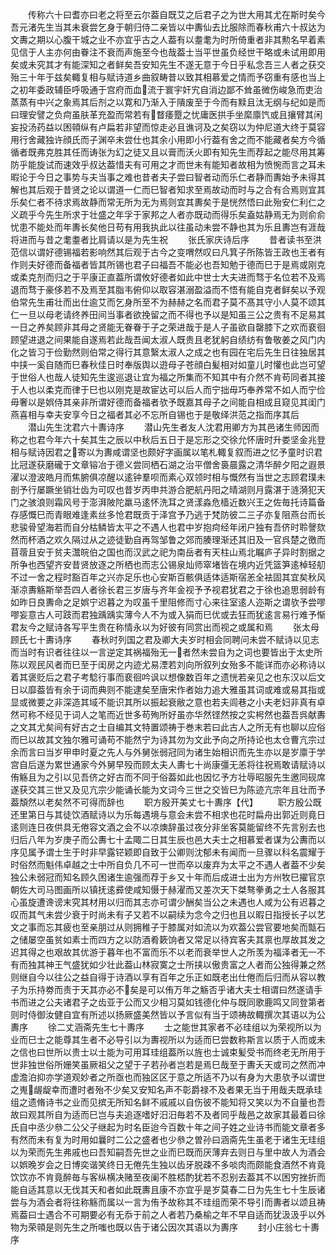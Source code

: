<!-- { "loadSidebar": true } -->
　　传称六十曰耆亦曰老之将至云尔葢自既艾之后君子之为世大用其尤在斯时矣今吾元渚先生当其未衰尝乞身于朝归侍二亲皆以中夀仙去比服除而春秋甫六十叔达为文夀之期以心腹干城之业不亦宜乎古之人葢有以耋耄为时所倚重者非其勲名早着素见信于人主亦何由眷注不衰而声施至今也哉葢士当平世虽负经世干略或未试用即用矣或未究其才有能深知之者鲜矣吾安知先生不遂无意于今日乎私念吾三人者之获交殆三十年于兹矣輙复相与赋诗道乡曲叙畴昔以致其相慕爱之情而予窃重有感也当上之初年委政辅臣呼吸通于宫府而血流于寰宇奸宄自消边鄙不耸虽微伤峻急而吏治蒸蒸有中兴之象焉其后剂之以寛和乃渐入于隤废至于今而有黩且汰无纲与纪如是而曰理安譬之负疴虽肤革充盈而常若有瞀痿蹷之忧庸医拱手坐縻廪饩或且攘臂其闲妄投汤药益以困顇纵有卢扁若非望而惊走必且谯诃及之矣窃以为仲尼道大终于莫容用行舍藏独许顔氏而子渊卒未尝仕也其余小用即小行葢有舍之而不能藏者矣方今循循者既弗克胜其任而诪张为幻之徒又且以膏而沃火即有知先生而荐起之能尽用其筹防乎能旋试而速效乎叔达葢惜夫有可用之才而世未有能知者故相为愤惋而言之耳未暇论于今日之事势与夫当事之难也昔者夫子尝曰智者动而乐仁者静而夀始予未得其解也其后观于昔贤之论以谓道一仁而巳智者知求至焉故动而时与之合有合焉则宜其乐矣仁者不待求焉故静而常无所为无为焉则宜其夀矣于是恍然悟曰此殆安仁利仁之义疏乎今先生所求于壮盛之年孚于家邦之人者亦既动而得乐矣盍姑静焉无为则俞俞忧患不能处而年夀长矣他日苟有用我执此以往虽动未尝不静也其为乐且夀岂有涯哉将进而与昔之耄耋者比肩请以是为先生祝
　　张氏家庆诗后序
　　昔者读书至洪范信以谓好德锡福若影响然其后观于古今之变喟然叹曰凡箕子所陈皆王政也王者有作则夫好德而备福者皆其所锡也君子曰福吾不能必也吾知勉于德而巳于是焉或刚克或柔克剂而归之于平康正直葢所谓攸好德者如此中世士大夫进而骛于名位若不及焉退而骛于豪侈若不及焉至其脂韦俯仰以取容湛溺盈溢而不悟有能自克者鲜矣以予观伯常先生甫壮而出仕逾艾而乞身所至不为赫赫之名而君子莫不髙其守小人莫不颂其仁一旦以母老请终养田间当事者欲挽留之而不得也予以是知虽三公之贵有不足易其一日之养矣顾非其母之贤能无眷眷于子之荣进哉于是人子虽欲自罄膝下之欢而裵徊顾望进退之间果能自遂焉若此哉吾闻太淑人既贵且老犹躬自绩纺有鲁敬姜之风门内化之皆习于俭勤然则伯常之得行其意繄太淑人之成之也有园在宅后先生日往独居其中挟一奚自随而巳春秋佳日时奉版舆以逰母子苍顔白髪相对如童儿时懽也此岂可望于世俗人也哉人徒知先生逡巡退让宜为福之所集而不知其中有介然不肯苟同者其接于人也以柔克而律于巳也以刚克是故宦达可以后人而宁拙毋巧奉养常不如人而宁俭毋奢以是娯侍其亲非所谓好德而备福者欤予既嘉其母子之间能自相成且窥见其闺门燕喜相与幸夫安享今日之福者其必不忘所自锡也于是敬绎洪范之指而序其后
　　潜山先生沈君六十夀诗序
　　潜山先生者友人沈君用卿方为其邑诸生师因而称之也君今年六十矣其生之辰以中秋后五日于是忘形之交徐允怀唐时升娄坚金兆登相与赋诗因君之寄以为夀咸谓坚也颇好字画属以笔札輙复叙而进之忆予童时识君比冠遂获磨礲于文章镕冶于德义尝同栖石湖之治平僧舍裛晨露之清华醉夕阳之遐景濯以澄波皓月而焦腑俱凉醒以逺钟羣呗而素心双领时相与慨然有当世之志顾君璞未剖予行屡蹶坐销壮齿为可叹也昔岁丙申共游合肥航丹阳之晴湖则月露湛于涟漪犯天门之骇浪则霜风号于澎湃陂陀羸马逺怀洗耳之贤漾淼危樯近数兴王之佐毎托诗篇备存感慨巳而青眼难逢素丝多怆君既贡于泽宫予乃逃于梵防彼二三子亦复阻燕台而长悲骏骨望海若而自分枯鳞皆太平之不遇人也君中岁抱疴经年闭户独有吾侪时聆謦欬然而杯酒之欢久隔过从之迹徒勤自再驾邹鲁之郊而腠理渐还其旧及一官呉楚之徼而苜蓿且安于贫夫灊皖伯之国也而汉武之祀为南岳者有天柱山焉北瞩庐子异时割据之所争也西望齐安昔贤放逐之所栖也而志公锡泉灿师窣堵皆在境内近凭篮笋逺棹轻舠不过一舍之程时豁百年之兴亦足乐也心安斯百骸俱适体适斯宿恙全袪固其宜矣秋风渐凉夀觞斯举吾四人者徐长君三岁唐与齐年金视予予视君犹君之于徐也追思弱龄有如昨日良夀命之足娯宁迟暮之为叹虽千里阻修而寸心来往室逺人迩斯之谓欤予尝嘐嘐妄意古人可跂而君独踽踽实薄今人不为或入狷而巳优或去狂而犹逺言易行难予惭君友今之赋诗各写平生贵在称情永以为好彼有同赏出而视之或属和焉
　　张太母顾氏七十夀诗序
　　春秋时列国之君及卿大夫岁时相会同聘问未尝不赋诗以见志而当时有识者往往以一言逆定其祸福殆无一者然未尝自为之词也要皆出于太史所陈以观民风者而巳至于闺房之内迹尤易湮若刘向所叙列女殆多不能详而亦必称诗以着其褒贬后之君子考騐行事而裵徊吟讽以想像数百年之遗恍若亲见之也东汉以后文日以靡葢皆有余于词而典则不能逮矣至唐宋作者始力追大雅虽其词或难或易其指或显或微要之非深造其域不能识其所以振起衰敝之意也若夫闾巷之小夫老妇非真有卓然可称不经见于词人之笔而近世多苟殉所好虽亦华然铿然按之实枵然也葢吾呉献夀之文其尤矣间有好古之士自编其文特置颂祷于巻末若曰此古人之所无有也聊以应俗而巳以故其文独尔雅可诵苟不能然宁为诗其勿为文此予向之所持论也太仓曹亢宗过余而言曰当岁甲申时夏之先人与外舅张弱冠同为诸生始相识而先生亦以是岁廪于学宫自后遂为累世通家今外舅早殁而顾太夫人夀七十尚康彊无恙将往祝焉敢请赋诗以侑觞且为之引以见吾侪之好古而不同于俗葢如此也因忆予方壮辱昭服先生邀同砚席遂获交其三世又及见亢宗少能诵长能为文词今三世之交皆巳为陈迹亢宗年且壮而予葢頽然以老矣然不可得而辞也
　　职方殷开美丈七十夀序【代】
　　职方殷公既还里第日与其徒饮酒赋诗以为乐每遇境与意会未尝不相求也花时扁舟出郭近则竟日逺则连日夜供具无倦容文酒之会不以凉燠辞虽过夜分非坐客莫能留终不先言别去也归后八年为岁庚子而公夀七十孟陬二日其生辰也邑大夫士之相慕爱者谋为公夀而以序见属予谓士生于时非早露铓颖即自致于公卿则沈郁未有闻而一旦骤以科名震耀于时俗然而魁伟卓越之士中所自负几不可一世而卒以废弃为太平之不遇人者葢不少矣独公未弱冠而知名顾久困诸生逾强而荐于乡又十年而后成进士出为方州牧巳擢官京朝佐大司马图画所以镇抚逺彛使咸知慑于赫濯而又差次天下桀骜拳勇之士人各服其心虽旋遭谗谤末究其材用以归而其志亦可谓少酬矣当公之未遇也人咸为公有迟暮之叹而其气未尝少衰于时尚未有子又若不以嗣续为念今之归也且以暇日指授长子以艺文之事而忘其疲也至亲朋过从则拥稚子于膝属对如流以为欢葢公尝官要地矣而甔石之储屡空虽贫如素士而四方之以防酒肴簌饷者又常足以待宾客夫其禀也厚故其发之迟其得之也艰故其优游于暮年也不富而乐不以老而衰举世人之所羡为福泽者无一不有而独其神王气盛犹如少壮此葢山林寂寞之士所挟以傲贵富之人者而公独得兼之然则继自今以往公之益自得于诗酒以享有百年之乐正如既老出仕倦而后归而从容以教子为乐持劵而责于天其亦必不矣是可以侑万年之觞否乎诸大夫士相谓曰然遂请手书而进之公夫诸君子之齿亚于公而又少相习莫如钱德化仲与既同歌鹿鸣又同登第者则时侍御汝健自宜有所述以扬厥盛美然皆以予言似有当于颂祷故輙撰次其语以为公夀序
　　徐二丈涵斋先生七十夀序
　　士之能世其家者不必珪组以为荣视所以为业而巳士之能尊其生者不必导引以为夀视所以为适而巳尝数称斯言以质于人而或未之信也曰世所以贵士以士能为可用耳珪组葢所以旌也士诚束髪受书而终老无所用于世非独世俗所姗笑虽厥祖父之望于子若孙者岂若是焉巳哉至于夀夭天或司之然而冲虚澹泊抑亦学道观妙者之所亟也而独区区于意之所适不乃以有身为大患欤予以谓世之嵬龌龊幸而遭时者殆不少矣又安知名声不彰爵禄不及者果无当于用哉夫既承珪组之遗脩诗书之业而见摈无所知名鲜不戚戚以自伤彼不能知将又笑以为不自量也吾故曰观其所自为适而巳岂与夫追逐嗜好汨汨毎若不及者同乎哉邑之故家其最着曰徐氏自中丞少叅二公父子继起为时名臣迨今百数十年之间子姓之业诗书而能文章者多有然而未有复为时用如曩时二公之盛者也少叅之曽孙曰涵斋先生虽老于诸生无珪组以为荣而先生弗戚也曰吾知嗣吾先世之业而巳既而厌薄弃去则日与里中故人为酒会以娯晚岁会之日博奕谐笑终日无倦先生独以齿牙脱疎不多啖肉而颇能食酒然不肯竟饮饮亦不肯竟醉毎与客纵横决赌至夜阑不胜桮酌犹若不忍别去葢其不以困穷挫折而能自适其意以无伐其天和者如此既夀且康不亦宜乎是岁莫春二日为先生七十生辰诸尝与为酒会者将往称觞而属以一言为侑予故称其不珪组而荣不导引而夀者以颂且祷焉葢曰士遇合不可期要必有无忝于前之人者若乃桑榆之年不早自适而犹汲汲乎以外物为荣顇是则先生之所嗤也既以告于诸公因次其语以为夀序
　　封小庄翁七十夀序
